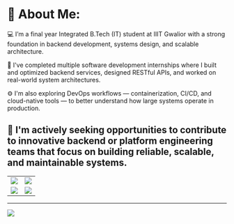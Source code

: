 # 🎯 About Me:
💻 I’m a final year Integrated B.Tech (IT) student at IIIT Gwalior with a strong foundation in backend development, systems design, and scalable architecture.

🧠 I've completed multiple software development internships where I built and optimized backend services, designed RESTful APIs, and worked on real-world system architectures.

⚙️ I'm also exploring DevOps workflows — containerization, CI/CD, and cloud-native tools — to better understand how large systems operate in production.

🚀 I'm actively seeking opportunities to contribute to innovative backend or platform engineering teams that focus on building reliable, scalable, and maintainable systems.
---

<table>
  <tr>
    <td><img src="https://github-readme-stats.vercel.app/api?username=rajivkumawat3&theme=radical&hide_border=true&include_all_commits=false&count_private=false" /></td>
    <td><img src="https://github-readme-streak-stats.herokuapp.com/?user=rajivkumawat3&theme=radical&hide_border=true" /></td>
  </tr>
  <tr>
    <td><img src="https://github-readme-stats.vercel.app/api/top-langs/?username=rajivkumawat3&theme=radical&hide_border=true&include_all_commits=false&count_private=false&layout=compact" /></td>
    <td><img src="https://github-contributor-stats.vercel.app/api?username=rajivkumawat3&limit=5&theme=radical&combine_all_yearly_contributions=true" /></td>
  </tr>
</table>


---
[![](https://visitcount.itsvg.in/api?id=rajivkumawat3&icon=5&color=1)](https://visitcount.itsvg.in)

<!-- Proudly created with GPRM ( https://gprm.itsvg.in ) -->
